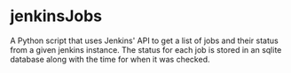# jenkinsJobs
A Python script that uses Jenkins' API to get a list of jobs and their status from a given jenkins instance. The status for each job is stored in an sqlite database along with the time for when it was checked.
